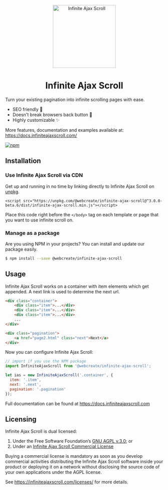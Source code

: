 <p align="center">
  <a href="https://infiniteajaxscroll.com" target="_blank">
    <img alt="Infinite Ajax Scroll" title="Infinite Ajax Scroll" src="https://infiniteajaxscroll.com/img/infinite-ajax-scroll-mark.svg" width="200">
  </a>
</p>

<h1 align="center">Infinite Ajax Scroll</h1>

Turn your existing pagination into infinite scrolling pages with ease.

* SEO friendly 🥇
* Doesn't break browsers back button 💯
* Highly customizable ✨

More features, documentation and examples available at: https://docs.infiniteajaxscroll.com/

[![npm](https://img.shields.io/npm/v/@webcreate/infinite-ajax-scroll)](https://www.npmjs.com/package/@webcreate/infinite-ajax-scroll)

## Installation

### Use Infinite Ajax Scroll via CDN

Get up and running in no time by linking directly to Infinite Ajax Scroll on [unpkg](https://unpkg.com).

```markup
<script src="https://unpkg.com/@webcreate/infinite-ajax-scroll@^3.0.0-beta.6/dist/infinite-ajax-scroll.min.js"></script>
```

Place this code right before the `</body>` tag on each template or page that you want to use infinite scroll on.

### Manage as a package

Are you using NPM in your projects? You can install and update our package easily.

```bash
$ npm install --save @webcreate/infinite-ajax-scroll
```

## Usage

Infinite Ajax Scroll works on a container with item elements which get appended. A next link is used to determine the next url.

```html
<div class="container">
    <div class="item">...</div>
    <div class="item">...</div>
    <div class="item">...</div>
    ...
</div>

<div class="pagination">
    <a href="page2.html" class="next">Next</a>
</div>
```

Now you can configure Infinite Ajax Scroll:

```javascript
// import if you use the NPM package
import InfiniteAjaxScroll from '@webcreate/infinite-ajax-scroll';

let ias = new InfiniteAjaxScroll('.container', {
  item: '.item',
  next: '.next',
  pagination: '.pagination'
});
```

Full documentation can be found at https://docs.infiniteajaxscroll.com

## Licensing

Infinite Ajax Scroll is dual licensed:

1. Under the Free Software Foundation’s [GNU AGPL v.3.0](LICENSE); or
2. Under an [Infinite Ajax Scroll Commercial License](https://infiniteajaxscroll.com/licenses/)

Buying a commercial license is mandatory as soon as you develop commercial activities distributing the Infinite Ajax Scroll software inside your product or deploying it on a network without disclosing the source code of your own applications under the AGPL license.

See https://infiniteajaxscroll.com/licenses/ for more details.
